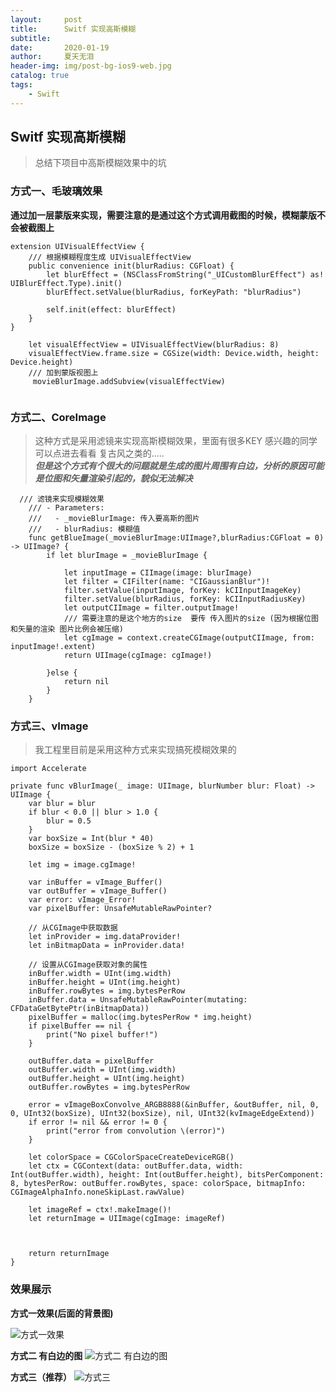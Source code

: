 ```yaml
---
layout:     post
title:      Switf 实现高斯模糊
subtitle:  
date:       2020-01-19
author:     夏天无泪
header-img: img/post-bg-ios9-web.jpg
catalog: true
tags:
    - Swift
---
```


## Switf 实现高斯模糊  

> 总结下项目中高斯模糊效果中的坑  


### 方式一、毛玻璃效果  

**通过加一层蒙版来实现，需要注意的是通过这个方式调用截图的时候，模糊蒙版不会被截图上**   

```
extension UIVisualEffectView {
    /// 根据模糊程度生成 UIVisualEffectView
    public convenience init(blurRadius: CGFloat) {
        let blurEffect = (NSClassFromString("_UICustomBlurEffect") as! UIBlurEffect.Type).init()
        blurEffect.setValue(blurRadius, forKeyPath: "blurRadius")

        self.init(effect: blurEffect)
    }
}
```  

```
    let visualEffectView = UIVisualEffectView(blurRadius: 8)
    visualEffectView.frame.size = CGSize(width: Device.width, height: Device.height)
    /// 加到蒙版视图上
     movieBlurImage.addSubview(visualEffectView)
              
```  

### 方式二、CoreImage  

> 这种方式是采用滤镜来实现高斯模糊效果，里面有很多KEY 感兴趣的同学可以点进去看看 复古风之类的.....   
> ***但是这个方式有个很大的问题就是生成的图片周围有白边，分析的原因可能是位图和矢量渲染引起的，貌似无法解决***

``` 
  /// 滤镜来实现模糊效果
    /// - Parameters:
    ///   - _movieBlurImage: 传入要高斯的图片
    ///   - blurRadius: 模糊值
    func getBlueImage(_movieBlurImage:UIImage?,blurRadius:CGFloat = 0) -> UIImage? {
        if let blurImage = _movieBlurImage {
            
            let inputImage = CIImage(image: blurImage)
            let filter = CIFilter(name: "CIGaussianBlur")!
            filter.setValue(inputImage, forKey: kCIInputImageKey)
            filter.setValue(blurRadius, forKey: kCIInputRadiusKey)
            let outputCIImage = filter.outputImage!
            /// 需要注意的是这个地方的size  要传 传入图片的size (因为根据位图和矢量的渲染 图片比例会被压缩)
            let cgImage = context.createCGImage(outputCIImage, from: inputImage!.extent)
            return UIImage(cgImage: cgImage!)
            
        }else {
            return nil
        }
    }

```

### 方式三、vImage  

>我工程里目前是采用这种方式来实现搞死模糊效果的


```
import Accelerate

private func vBlurImage(_ image: UIImage, blurNumber blur: Float) -> UIImage {
    var blur = blur
    if blur < 0.0 || blur > 1.0 {
        blur = 0.5
    }
    var boxSize = Int(blur * 40)
    boxSize = boxSize - (boxSize % 2) + 1
    
    let img = image.cgImage!
    
    var inBuffer = vImage_Buffer()
    var outBuffer = vImage_Buffer()
    var error: vImage_Error!
    var pixelBuffer: UnsafeMutableRawPointer?
    
    // 从CGImage中获取数据
    let inProvider = img.dataProvider!
    let inBitmapData = inProvider.data!
    
    // 设置从CGImage获取对象的属性
    inBuffer.width = UInt(img.width)
    inBuffer.height = UInt(img.height)
    inBuffer.rowBytes = img.bytesPerRow
    inBuffer.data = UnsafeMutableRawPointer(mutating: CFDataGetBytePtr(inBitmapData))
    pixelBuffer = malloc(img.bytesPerRow * img.height)
    if pixelBuffer == nil {
        print("No pixel buffer!")
    }
    
    outBuffer.data = pixelBuffer
    outBuffer.width = UInt(img.width)
    outBuffer.height = UInt(img.height)
    outBuffer.rowBytes = img.bytesPerRow
    
    error = vImageBoxConvolve_ARGB8888(&inBuffer, &outBuffer, nil, 0, 0, UInt32(boxSize), UInt32(boxSize), nil, UInt32(kvImageEdgeExtend))
    if error != nil && error != 0 {
        print("error from convolution \(error)")
    }
    
    let colorSpace = CGColorSpaceCreateDeviceRGB()
    let ctx = CGContext(data: outBuffer.data, width: Int(outBuffer.width), height: Int(outBuffer.height), bitsPerComponent: 8, bytesPerRow: outBuffer.rowBytes, space: colorSpace, bitmapInfo: CGImageAlphaInfo.noneSkipLast.rawValue)
    
    let imageRef = ctx!.makeImage()!
    let returnImage = UIImage(cgImage: imageRef)
    

    
    return returnImage
}

```  


### 效果展示  

**方式一效果(后面的背景图)** 

![方式一效果](https://github.com/xiatianwulei/xiatianwulei.github.io/blob/master/img/media/高斯效果/IMG_0040.PNG?raw=true)  

**方式二 有白边的图**
![方式二 有白边的图](https://github.com/xiatianwulei/xiatianwulei.github.io/blob/master/img/media/高斯效果/385218DAB2302384A8258EE3166CBCFF.png?raw=true)  
 

**方式三（推荐）**
![方式三](https://github.com/xiatianwulei/xiatianwulei.github.io/blob/master/img/media/高斯效果/DA8792413E7F3472AB05A9A35CA289DC.png?raw=true)  